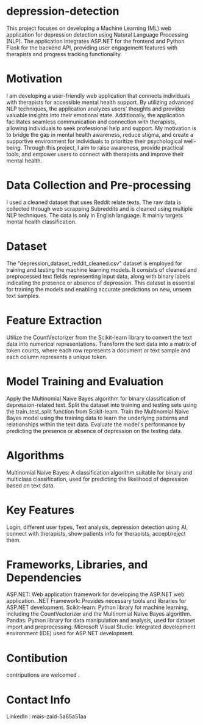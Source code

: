 # depression-detection

This project focuses on developing a Machine Learning (ML) web application for depression detection using Natural Language Processing (NLP). The application integrates ASP.NET for the frontend and Python Flask for the backend API, providing user engagement features with therapists and progress tracking functionality.

# Motivation 

I am developing a user-friendly web application that connects individuals with therapists for accessible
mental health support. By utilizing advanced NLP techniques, the application analyzes users' thoughts
and provides valuable insights into their emotional state. Additionally, the application facilitates seamless
communication and connection with therapists, allowing individuals to seek professional help and support. My motivation is to bridge the gap in mental health awareness, reduce stigma, and create a supportive
environment for individuals to prioritize their psychological well-being. Through this project, I aim to
raise awareness, provide practical tools, and empower users to connect with therapists and improve their
mental health.

# Data Collection and Pre-processing

I used a cleaned dataset that uses Reddit relate texts.
The raw data is collected through web scrapping Subreddits and is cleaned using multiple NLP techniques. The data is only in English language. It mainly targets mental health classification.

# Dataset 

The "depression_dataset_reddit_cleaned.csv" dataset is employed for training and testing the machine
learning models. It consists of cleaned and preprocessed text fields representing input data, along with
binary labels indicating the presence or absence of depression. This dataset is essential for training the
models and enabling accurate predictions on new, unseen text samples.

# Feature Extraction

Utilize the CountVectorizer from the Scikit-learn library to convert the text data into numerical
representations. Transform the text data into a matrix of token counts, where each row represents a document or text
sample and each column represents a unique token.

# Model Training and Evaluation

Apply the Multinomial Naive Bayes algorithm for binary classification of depression-related text. Split the dataset into training and testing sets using the train_test_split function from Scikit-learn. Train the Multinomial Naive Bayes model using the training data to learn the underlying patterns and
relationships within the text data. Evaluate the model's performance by predicting the presence or absence of depression on the testing data.

# Algorithms

Multinomial Naive Bayes: A classification algorithm suitable for binary and multiclass classification, used for predicting the likelihood of depression based on text data.

# Key Features

Login, different user types, Text analysis, depression detection using AI, connect with therapists, show patients info for therapists, accept/reject them.

# Frameworks, Libraries, and Dependencies

ASP.NET: Web application framework for developing the ASP.NET web application.
.NET Framework: Provides necessary tools and libraries for ASP.NET development. Scikit-learn: Python library for machine learning, including the CountVectorizer and the Multinomial
Naive Bayes algorithm. Pandas: Python library for data manipulation and analysis, used for dataset import and preprocessing. Microsoft Visual Studio: Integrated development environment (IDE) used for ASP.NET development.

# Contibution 
contriputions are welcomed .

# Contact Info
LinkedIn : mais-zaid-5a65a51aa
